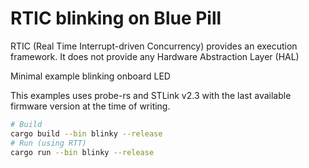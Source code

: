 # RTIC blinking on Blue Pill #

RTIC (Real Time Interrupt-driven Concurrency) provides an execution framework. It
does not provide any Hardware Abstraction Layer (HAL)

Minimal example blinking onboard LED

This examples uses probe-rs and STLink v2.3 with the last available firmware version
at the time of writing.

```bash
# Build
cargo build --bin blinky --release
# Run (using RTT)
cargo run --bin blinky --release
```
